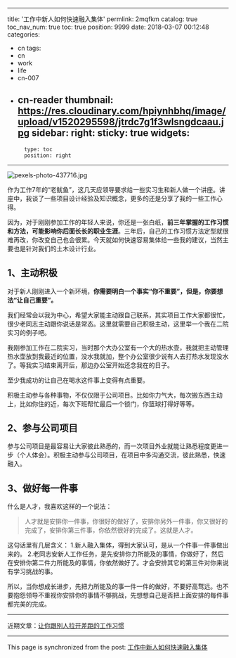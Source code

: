 
---
title: '工作中新人如何快速融入集体'
permlink: 2mqfkm
catalog: true
toc_nav_num: true
toc: true
position: 9999
date: 2018-03-07 00:12:48
categories:
- cn
tags:
- cn
- work
- life
- cn-007
- cn-reader
thumbnail: https://res.cloudinary.com/hpiynhbhq/image/upload/v1520295598/jtrdc7g1f3wlsngdcaau.jpg
sidebar:
    right:
        sticky: true
widgets:
    -
        type: toc
        position: right
---


![pexels-photo-437716.jpg](https://res.cloudinary.com/hpiynhbhq/image/upload/v1520295598/jtrdc7g1f3wlsngdcaau.jpg)

作为工作7年的“老鱿鱼”，这几天应领导要求给一些实习生和新人做一个讲座。讲座中，我谈了一些项目设计经验及知识概念，更多的还是分享了我的一些工作心得。

因为，对于刚刚参加工作的年轻人来说，你还是一张白纸，**前三年掌握的工作习惯和方法，可能影响你后面长长的职业生涯**。三年后，自己的工作习惯方法定型就很难再改，你改变自己也会很累。今天就如何快速容易集体给一些我的建议，当然主要也是针对我们的土木设计行业。

## 1、主动积极
对于新人刚刚进入一个新环境，**你需要明白一个事实“你不重要”，但是，你要想法“让自己重要”。**

我们经常会以我为中心，希望大家能主动跟自己联系，其实项目工作大家都很忙，很少老同志主动跟你说话是常态。这里就需要自己积极主动，这里举一个我在二院实习的例子吧。

我刚参加工作在二院实习，当时那个大办公室有一个大的热水壶，我就把主动管理热水壶放到我最近的位置，没水我就加，整个办公室很少说有人去打热水发现没水了。等我实习结束离开后，那边办公室开始还念我在的日子。

至少我成功的让自己在喝水这件事上变得有点重要。

积极主动参与各种事物，不仅仅限于公司项目。比如你力气大，每次搬东西主动上，比如你住的近，每次下班帮忙最后一个锁门，你篮球打得好等等。

## 2、参与公司项目

参与公司项目是最容易让大家彼此熟悉的，而一次项目外业就能让熟悉程度更进一步（个人体会）。积极主动参与公司项目，在项目中多沟通交流，彼此熟悉，快速融入。

## 3、做好每一件事

什么是人才，我喜欢这样的一个说法：

>人才就是安排你一件事，你很好的做好了，安排你另外一件事，你又很好的完成了，安排你第三件事，你依然很好的完成了。这就是人才。

这句话里有几层含义：
1.新人融入集体，得到大家认可，是从一个件事一件事做出来的。
2.老同志安新人工作任务，是先安排你力所能及的事情，你做好了，然后在安排你第二件力所能及的事情，你依然做好了。才会安排其它的第三件对你来说有学习挑战的事。

所以，当你想成长进步，先把力所能及的事一件一件的做好，不要好高骛远。也不要抱怨领导不重视你安排你的事情不够挑战，先想想自己是否把上面安排的每件事都完美的完成。

---

近期文章：[让你跟别人拉开差距的工作习惯](https://steemit.com/cn/@yellowbird/91ris)

- - -

This page is synchronized from the post: [工作中新人如何快速融入集体](https://steemit.com/@yellowbird/2mqfkm)
